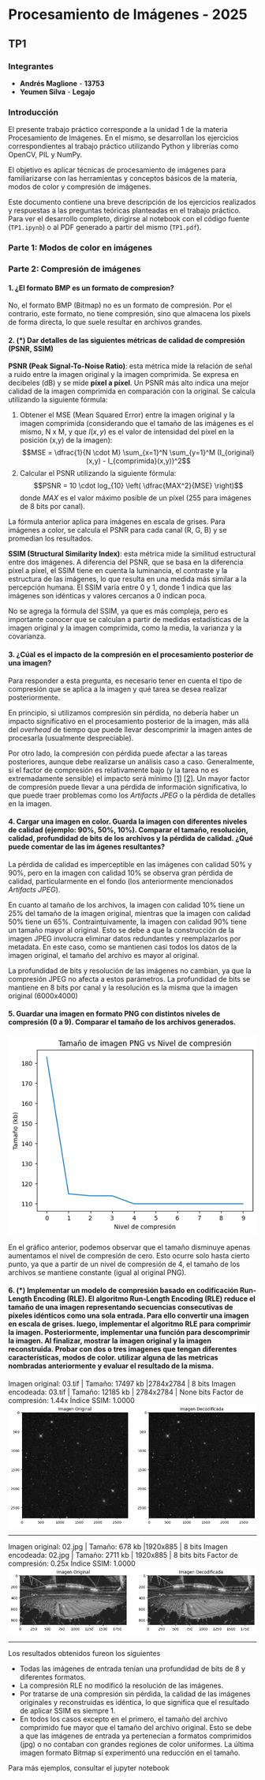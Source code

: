 # Procesamiento de Imágenes - 2025
## TP1

### Integrantes
- **Andrés Maglione** - **13753**
- **Yeumen Silva** - **Legajo**

### Introducción
El presente trabajo práctico corresponde a la unidad 1 de la materia Procesamiento de Imágenes. En el mismo, se desarrollan los ejercicios correspondientes al trabajo práctico utilizando Python y librerías como OpenCV, PIL y NumPy. 

El objetivo es aplicar técnicas de procesamiento de imágenes para familiarizarse con las herramientas y conceptos básicos de la materia, modos de color y compresión de imágenes.

Este documento contiene una breve descripción de los ejercicios realizados y respuestas a las preguntas teóricas planteadas en el trabajo práctico. Para ver el desarrollo completo, dirigirse al notebook con el código fuente (`TP1.ipynb`) o al PDF generado a partir del mismo (`TP1.pdf`).

### Parte 1: Modos de color en imágenes

### Parte 2: Compresión de imágenes
#### 1. ¿El formato BMP es un formato de compresion?
No, el formato BMP (Bitmap) no es un formato de compresión. Por el contrario, este formato, no tiene compresión, sino que almacena los píxels de forma directa, lo que suele resultar en archivos grandes.

#### 2. (*) Dar detalles de las siguientes métricas de calidad de compresión (PSNR, SSIM)
**PSNR (Peak Signal-To-Noise Ratio)**: esta métrica mide la relación de señal a ruido entre la imagen original y la imagen comprimida. Se expresa en decibeles (dB) y se mide **píxel a píxel**. Un PSNR más alto indica una mejor calidad de la imagen comprimida en comparación con la original. Se calcula utilizando la siguiente fórmula:

1. Obtener el MSE (Mean Squared Error) entre la imagen original y la imagen comprimida (considerando que el tamaño de las imágenes es el mismo, N x M, y que $I(x,y)$ es el valor de intensidad del píxel en la posición (x,y) de la imagen): 
$$MSE = \dfrac{1}{N \cdot M} \sum_{x=1}^N \sum_{y=1}^M (I_{original}(x,y) -  I_{comprimida}(x,y))^2$$
2. Calcular el PSNR utilizando la siguiente fórmula:
$$PSNR = 10 \cdot log_{10} \left( \dfrac{MAX^2}{MSE} \right)$$
donde $MAX$ es el valor máximo posible de un píxel (255 para imágenes de 8 bits por canal).

La fórmula anterior aplica para imágenes en escala de grises. Para imágenes a color, se calcula el PSNR para cada canal (R, G, B) y se promedian los resultados.

**SSIM (Structural Similarity Index)**: esta métrica mide la similitud estructural entre dos imágenes. A diferencia del PSNR, que se basa en la diferencia píxel a píxel, el SSIM tiene en cuenta la luminancia, el contraste y la estructura de las imágenes, lo que resulta en una medida más similar a la percepción humana. El SSIM varía entre 0 y 1, donde 1 indica que las imágenes son idénticas y valores cercanos a 0 indican poca.

No se agrega la fórmula del SSIM, ya que es más compleja, pero es importante conocer que se calculan a partir de medidas estadísticas de la imagen original y la imagen comprimida, como la media, la varianza y la covarianza.

#### 3. ¿Cúal es el impacto de la compresión en el procesamiento posterior de una imagen?
Para responder a esta pregunta, es necesario tener en cuenta el tipo de compresión que se aplica a la imagen y qué tarea se desea realizar posteriormente.

En principio, si utilizamos compresión sin pérdida, no debería haber un impacto significativo en el procesamiento posterior de la imagen, más allá del _overhead_ de tiempo que puede llevar descomprimir la imagen antes de procesarla (usualmente despreciable).


Por otro lado, la compresión con pérdida puede afectar a las tareas posteriores, aunque debe realizarse un análisis caso a caso. Generalmente, si el factor de compresión es relativamente bajo (y la tarea no es extremadamente sensible) el impacto será mínimo [\[1\]](https://arxiv.org/pdf/1604.04004) [\[2\]](https://arxiv.org/pdf/2409.16733). Un mayor factor de compresión puede llevar a una pérdida de información significativa, lo que puede traer problemas como los _Artifacts JPEG_ o la pérdida de detalles en la imagen. 

#### 4. Cargar una imagen en color. Guarda la imagen con diferentes niveles de calidad (ejemplo: 90%, 50%, 10%). Comparar el tamaño, resolución, calidad, profundidad de bits de los archivos y la pérdida de calidad. ¿Qué puede comentar de las im ágenes resultantes?

La pérdida de calidad es imperceptible en las imágenes con calidad 50% y 90%, pero en la imagen con calidad 10% se observa gran pérdida de calidad, particularmente en el fondo (los anteriormente mencionados _Artifacts JPEG_). 

En cuanto al tamaño de los archivos, la imagen con calidad 10% tiene un 25% del tamaño de la imagen original, mientras que la imagen con calidad 50% tiene un 65%. Contraintuivamente, la imagen con calidad 90% tiene un tamaño mayor al original. Esto se debe a que la construcción de la imagen JPEG involucra eliminar datos redundantes y reemplazarlos por metadata. En este caso, como se mantienen casi todos los datos de la imagen original, el tamaño del archivo es mayor al original.

La profundidad de bits y resolución de las imágenes no cambian, ya que la compresión JPEG no afecta a estos parámetros. La profundidad de bits se mantiene en 8 bits por canal y la resolución es la misma que la imagen original (6000x4000)

#### 5. Guardar una imagen en formato PNG con distintos niveles de compresión (0 a 9). Comparar el tamaño de los archivos generados.

![alt text](./reporte_imagenes/tp1-1.png)

En el gráfico anterior, podemos observar que el tamaño disminuye apenas aumentamos el nivel de compresión de cero.
Esto ocurre solo hasta cierto punto, ya que a partir de un nivel de compresión de 4, el tamaño de los archivos se mantiene constante (igual al original PNG).

#### 6. (*) Implementar un modelo de compresión basado en codificación Run-Length Encoding (RLE). El algoritmo Run-Length Encoding (RLE) reduce el tamaño de una imagen representando secuencias consecutivas de píxeles idénticos como una sola entrada. Para ello convertir una imagen en escala de grises. luego, implementar el algoritmo RLE para comprimir la imagen. Posteriormente, implementar una función para descomprimir la imagen. Al finalizar, mostrar la imagen original y la imagen reconstruida. Probar con dos o tres imagenes que tengan diferentes características, modos de color. utilizar alguna de las metricas nombradas anteriormente y evaluar el resultado de la misma.

Imagen original: 03.tif | Tamaño: 17497 kb |2784x2784 | 8 bits
Imagen encodeada: 03.tif | Tamaño: 12185 kb |  2784x2784 | None bits
Factor de compresión: 1.44x
Índice SSIM: 1.0000
![alt text](./reporte_imagenes/tp1-2.png)

---
Imagen original: 02.jpg | Tamaño: 678 kb |1920x885 | 8 bits
Imagen encodeada: 02.jpg | Tamaño: 2711 kb |  1920x885 | 8 bits bits
Factor de compresión: 0.25x
Índice SSIM: 1.0000
![alt text](./reporte_imagenes/tp1-3.png)

---
Los resultados obtenidos fureon los siguientes

- Todas las imágenes de entrada tenían una profundidad de bits de 8 y diferentes formatos.
- La compresión RLE no modificó la resolución de las imágenes.
- Por tratarse de una compresión sin pérdida, la calidad de las imágenes originales y reconstruidas es idéntica, lo que significa que el resultado de aplicar SSIM es siempre 1.
- En todos los casos excepto en el primero, el tamaño del archivo comprimido fue mayor que el tamaño del archivo original. Esto se debe a que las imágenes de entrada ya pertenecían a formatos comprimidos (jpg) o no contaban con grandes regiones de color uniformes. La última imagen formato Bitmap sí experimentó una reducción en el tamaño.

Para más ejemplos, consultar el jupyter notebook